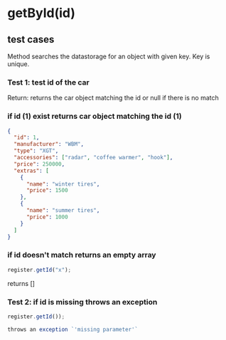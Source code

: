 # **getById(id)**

## test cases

Method searches the datastorage for an object with given key. Key is unique.

### Test 1: test id of the car

Return: returns the car object matching the id or null if there is no match

### if id (1) exist returns car object matching the id (1)

```json
{
  "id": 1,
  "manufacturer": "WBM",
  "type": "XGT",
  "accessories": ["radar", "coffee warmer", "hook"],
  "price": 250000,
  "extras": [
    {
      "name": "winter tires",
      "price": 1500
    },
    {
      "name": "summer tires",
      "price": 1000
    }
  ]
}
```

### if id doesn't match returns an empty array

```js
register.getId("x");
```

returns []

### Test 2: if id is missing throws an exception

```js
register.getId());

```

```js
throws an exception `'missing parameter'`

```
